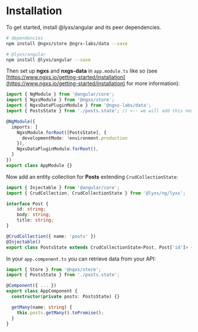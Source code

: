# Installation

To get started, install @lyxs/angular and its peer dependencies.

```bash
# dependencies
npm install @ngxs/store @ngrx-labs/data --save

# @lyxs/angular
npm install @lyxs/angular --save
```

Then set up **ngxs** and **nxgs-data** in `app.module.ts` like so \(see [https://www.ngxs.io/getting-started/installation](https://www.ngxs.io/getting-started/installation) for more information\):

```typescript
import { NgModule } from '@angular/core';
import { NgxsModule } from '@ngxs/store';
import { NgxsDataPluginModule } from '@ngxs-labs/data';
import { PostsState } from './posts.state'; // <-- we will add this next

@NgModule({
  imports: [
    NgxsModule.forRoot([PostsState], {
      developmentMode: !environment.production
    }),
    NgxsDataPluginModule.forRoot(),
  ]
})
export class AppModule {}
```

Now add an entity collection for **Posts** extending `CrudCollectionState`:

```typescript
import { Injectable } from '@angular/core';
import { CrudCollection, CrudCollectionState } from '@lyxs/ng/lyxs';

interface Post {
    id: string;
    body: string;
    title: string;
}

@CrudCollection({ name: 'posts' })
@Injectable()
export class PostsState extends CrudCollectionState<Post, Post['id']> { }

```

In your `app.component.ts` you can retrieve data from your API:

```typescript
import { Store } from '@ngxs/store';
import { PostsState } from './posts.state';

@Component({ ... })
export class AppComponent {
  constructor(private posts: PostsState) {}

  getMany(name: string) {
    this.posts.getMany().toPromise();
  }
}
```

